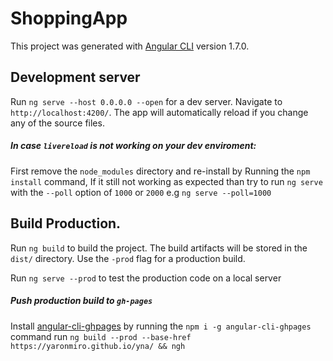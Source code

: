 # ShoppingApp

This project was generated with [Angular CLI](https://github.com/angular/angular-cli) version 1.7.0.

## Development server

Run `ng serve --host 0.0.0.0 --open` for a dev server. Navigate to `http://localhost:4200/`. The app will automatically reload if you change any of the source files.

##### In case `livereload` is not working on your dev enviroment: #####

First remove the `node_modules` directory and re-install by Running the `npm install` command, If it still not working as expected than try to run `ng serve` with the `--poll` option of `1000` or `2000` e.g `ng serve --poll=1000`

## Build Production.

Run `ng build` to build the project. The build artifacts will be stored in the `dist/` directory. Use the `-prod` flag for a production build.

Run `ng serve --prod` to test the production code on a local server

##### Push production build to `gh-pages` #####
Install [angular-cli-ghpages](https://github.com/angular-schule/angular-cli-ghpages) by running the `npm i -g angular-cli-ghpages` command
run `ng build --prod --base-href https://yaronmiro.github.io/yna/ && ngh`


<!-- ## Running unit tests

Run `ng test` to execute the unit tests via [Karma](https://karma-runner.github.io).

## Running end-to-end tests

Run `ng e2e` to execute the end-to-end tests via [Protractor](http://www.protractortest.org/). -->

